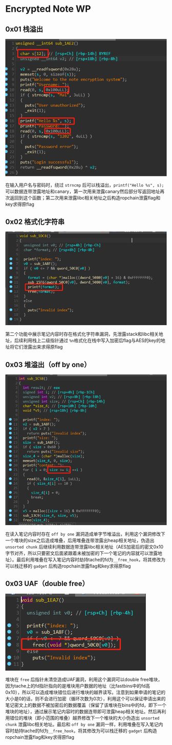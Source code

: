 # Encrypted Note WP

## 0x01 栈溢出

![](img/sof.png)

在输入用户名与密码时，绕过 `strncmp` 后可以栈溢出，`printf("Hello %s", s);` 可以数据连带泄露地址和canary，第一次用来泄露canary然后部分写返回地址再次返回到这个函数；第二次用来泄露libc相关地址之后构造ropchain泄露flag和key求得原flag

## 0x02 格式化字符串

![](img/fsb.png)

第二个功能中展示笔记内容时存在格式化字符串漏洞，先泄露stack和libc相关地址，后续利用栈上二级指针通过 `%n`格式化在栈中写入加密后flag与AES的key的地址将它们泄露出来求得原flag

## 0x03 堆溢出（off by one）

![](img/hof.png)

在读入笔记内容时存在 `off by one` 漏洞造成单字节堆溢出，利用这个漏洞修改下一个堆块的size之后造成堆叠，后用堆叠连带泄露出heap相关地址，伪造出 `unsorted chunk` 后继续利用数据连带泄露libc相关地址（AES加密后的密文0x10字节对齐，所以只要密文后面紧跟着未被加密的下一个笔记的内容就可以泄露地址）。最后利用堆叠在写入笔记内容时劫持tache的fd为`__free_hook`，将其修改为可以栈迁移的 `gadget` 后构造ropchain泄露flag和key求得原flag

## 0x03 UAF（double free）

![](img/uaf.png)

堆块在 `free` 后指针未清空造成UAF漏洞，利用这个漏洞可以double free堆块，因为tache上的fd指针指向的是堆块用户数据的地址（比fastbins中的fd高0x10），所以可以造成堆块错位后进行堆块的越界读写。注意到如果申请的笔记的大小是0的话，则不会进行加密（循环次数为0次），利用这个可以保证申请出来的笔记密文上的数据不被加密后的数据覆盖（保留了该堆块在bins中的fd，即下一个堆块的地址），通过展示笔记内容时的数据连带即可泄露heap相关地址。然后再利用错位的堆块（即小范围的堆叠）越界修改下一个堆块的大小伪造出 `unsorted chunk` 泄露libc相关地址。最后和 `off by one` 漏洞一样，利用堆叠在写入笔记内容时劫持tache的fd为`__free_hook`，将其修改为可以栈迁移的 `gadget` 后构造ropchain泄露flag和key求得原flag
